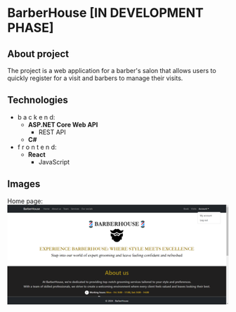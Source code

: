 # BarberHouse [IN DEVELOPMENT PHASE]
## About project
The project is a web application for a barber's salon that allows users to quickly register for a visit and barbers to manage their visits.

## Technologies
- b a c k e n d:
  - **ASP.NET Core Web API**
    - REST API
  - **C#**
- f r o n t e n d:
  - **React**
    - JavaScript

## Images
Home page:
![Home page](https://github.com/karoldziadkowiec/BarberHouse/blob/master/github-images/1.png)
